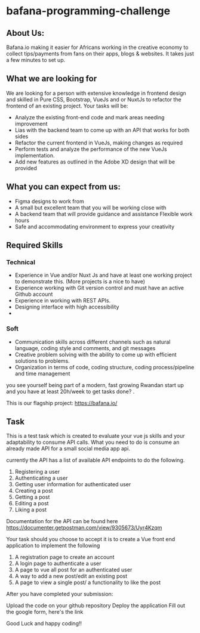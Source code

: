 # bafana-programming-challenge

## About Us:

Bafana.io making it easier for Africans working in the creative economy to collect tips/payments from fans on their apps, blogs & websites. ﻿It takes just a few minutes to set up.

## What we are looking for

We are looking for a person with extensive knowledge in frontend design and skilled in Pure CSS, Bootstrap, VueJs and or NuxtJs to refactor the frontend of an existing project.
Your tasks will be:

- Analyze the existing front-end code and mark areas needing improvement
- Lias with the backend team to come up with an API that works for both sides
- Refactor the current frontend in VueJs, making changes as required
- Perform tests and analyze the performance of the new VueJs implementation.
- Add new features as outlined in the Adobe XD design that will be provided

## What you can expect from us:

- Figma designs to work from
- A small but excellent team that you will be working close with
- A backend team that will provide guidance and assistance Flexible work hours
- Safe and accommodating environment to express your creativity

## Required Skills
### Technical
- Experience in Vue and/or Nuxt Js and have at least one working project to demonstrate this. (More projects is a nice to have)
- Experience working with Git version control and must have an active Github account
- Experience in working with REST APIs.
- Designing interface with high accessibility
- 
### Soft
- Communication skills across different channels such as natural language, coding style and comments, and git messages
- Creative problem solving with the ability to come up with efficient solutions to problems.
- Organization in terms of code, coding structure, coding process/pipeline and time management

you see yourself being part of a modern, fast growing Rwandan start up and you have at least 20h/week to get tasks done? .

This is our flagship project: https://bafana.io/

## Task

This is a test task which is created to evaluate your vue js skills and your adaptability to consume API calls. What you need to do is consume an already made API for a small social media app api.

currently the API has a list of available API endpoints to do the following.

1. Registering a user
2. Authenticating a user
3. Getting user information for authenticated user
4. Creating a post
5. Getting a post
6. Editing a post
7. Liking a post

Documentation for the API can be found here
https://documenter.getpostman.com/view/9305673/Uyr4Kzqm

Your task should you choose to accept it is to create a Vue front end application to implement the following

1. A registration page to create an account
2. A login page to authenticate a user
3. A page to vue all post for an authenticated user
4. A way to add a new post/edit an existing post
5. A page to view a single post/ a functionality to like the post


After you have completed your submission:

Upload the code on your github repository
Deploy the application
Fill out the google form, here's the link


Good Luck and happy coding!!

